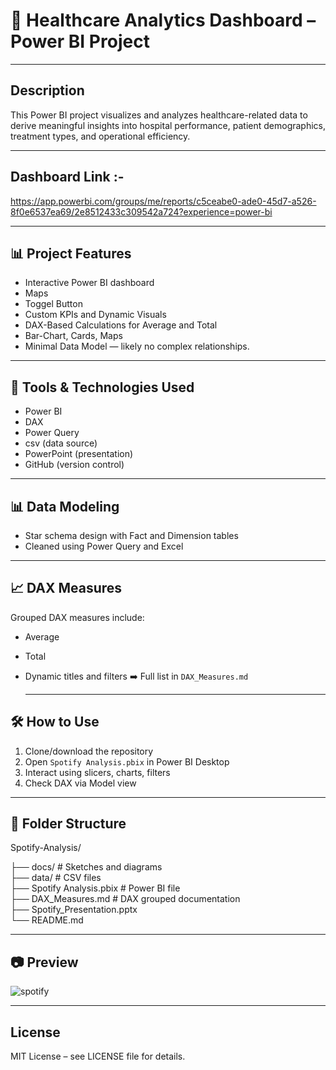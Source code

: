
# 🏥 Healthcare Analytics Dashboard – Power BI Project

---

## Description
This Power BI project visualizes and analyzes healthcare-related data to derive meaningful insights into hospital performance, patient demographics, treatment types, and operational efficiency.


---

## Dashboard Link :-
https://app.powerbi.com/groups/me/reports/c5ceabe0-ade0-45d7-a526-8f0e6537ea69/2e8512433c309542a724?experience=power-bi

---

## 📊 Project Features

- Interactive Power BI dashboard
- Maps
- Toggel Button  
- Custom KPIs and Dynamic Visuals
- DAX-Based Calculations for Average and Total
- Bar-Chart, Cards, Maps
- Minimal Data Model — likely no complex relationships. 

---
  
## 🧩 Tools & Technologies Used
- Power BI  
- DAX  
- Power Query  
- csv (data source)  
- PowerPoint (presentation)  
- GitHub (version control)

 ---
   
## 📊  Data Modeling
- Star schema design with Fact and Dimension tables  
- Cleaned using Power Query and Excel

---
 
## 📈  DAX Measures
Grouped DAX measures include:
- Average  
- Total 
- Dynamic titles and filters
➡️ Full list in `DAX_Measures.md`


  ---

## 🛠️ How to Use
1. Clone/download the repository  
2. Open `Spotify Analysis.pbix` in Power BI Desktop  
3. Interact using slicers, charts, filters  
4. Check DAX via Model view

---
   
## 📁 Folder Structure
Spotify-Analysis/

├── docs/                           # Sketches and diagrams  
├── data/                           # CSV files  
├── Spotify Analysis.pbix           # Power BI file  
├── DAX_Measures.md                 # DAX grouped documentation  
├── Spotify_Presentation.pptx  
└── README.md

---

## 📷 Preview
![spotify ](https://github.com/user-attachments/assets/cf0ef215-4f3f-4e5e-80ac-e58a0dc93e7c)

---
  
## License
MIT License – see LICENSE file for details.
